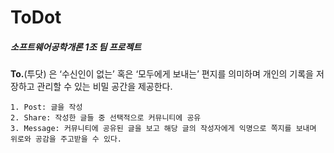 # ToDot 
<h5>소프트웨어공학개론 1조 팀 프로젝트</h5>

**To.**(투닷) 은 ‘수신인이 없는’ 혹은 ‘모두에게 보내는’ 편지를 의미하며 개인의 기록을 저장하고 관리할 수 있는 비밀 공간을 제공한다.
<pre><code>1. Post: 글을 작성
2. Share: 작성한 글들 중 선택적으로 커뮤니티에 공유
3. Message: 커뮤니티에 공유된 글을 보고 해당 글의 작성자에게 익명으로 쪽지를 보내며 위로와 공감을 주고받을 수 있다.
</code></pre>
